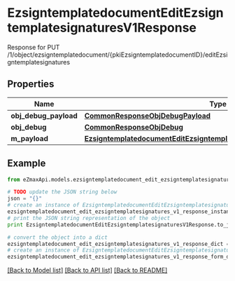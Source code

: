 # EzsigntemplatedocumentEditEzsigntemplatesignaturesV1Response

Response for PUT /1/object/ezsigntemplatedocument/{pkiEzsigntemplatedocumentID}/editEzsigntemplatesignatures

## Properties
Name | Type | Description | Notes
------------ | ------------- | ------------- | -------------
**obj_debug_payload** | [**CommonResponseObjDebugPayload**](CommonResponseObjDebugPayload.md) |  | 
**obj_debug** | [**CommonResponseObjDebug**](CommonResponseObjDebug.md) |  | [optional] 
**m_payload** | [**EzsigntemplatedocumentEditEzsigntemplatesignaturesV1ResponseMPayload**](EzsigntemplatedocumentEditEzsigntemplatesignaturesV1ResponseMPayload.md) |  | 

## Example

```python
from eZmaxApi.models.ezsigntemplatedocument_edit_ezsigntemplatesignatures_v1_response import EzsigntemplatedocumentEditEzsigntemplatesignaturesV1Response

# TODO update the JSON string below
json = "{}"
# create an instance of EzsigntemplatedocumentEditEzsigntemplatesignaturesV1Response from a JSON string
ezsigntemplatedocument_edit_ezsigntemplatesignatures_v1_response_instance = EzsigntemplatedocumentEditEzsigntemplatesignaturesV1Response.from_json(json)
# print the JSON string representation of the object
print EzsigntemplatedocumentEditEzsigntemplatesignaturesV1Response.to_json()

# convert the object into a dict
ezsigntemplatedocument_edit_ezsigntemplatesignatures_v1_response_dict = ezsigntemplatedocument_edit_ezsigntemplatesignatures_v1_response_instance.to_dict()
# create an instance of EzsigntemplatedocumentEditEzsigntemplatesignaturesV1Response from a dict
ezsigntemplatedocument_edit_ezsigntemplatesignatures_v1_response_form_dict = ezsigntemplatedocument_edit_ezsigntemplatesignatures_v1_response.from_dict(ezsigntemplatedocument_edit_ezsigntemplatesignatures_v1_response_dict)
```
[[Back to Model list]](../README.md#documentation-for-models) [[Back to API list]](../README.md#documentation-for-api-endpoints) [[Back to README]](../README.md)



